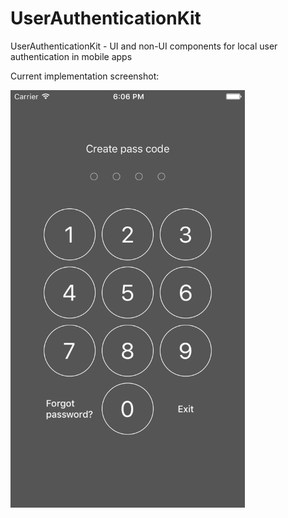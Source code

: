 # UserAuthenticationKit
UserAuthenticationKit - UI and non-UI components for local user authentication in mobile apps

Current implementation screenshot:

<img src="example_screenshot.png" width="375"/>
